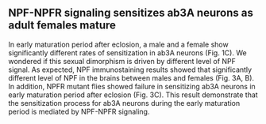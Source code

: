 ## NPF-NPFR signaling sensitizes ab3A neurons as adult females mature

In early maturation period after eclosion, a male and a female show significantly different rates of sensitization in ab3A neurons (Fig. 1C). We wondered if this sexual dimorphism is driven by different level of NPF signal. As expected, NPF immunostaining results showed that significantly different level of NPF in the brains between males and females (Fig. 3A, B). In addition, NPFR mutant flies showed failure in sensitizing ab3A neurons in early maturation period after eclosion (Fig. 3C). This result demonstrate that the sensitization process for ab3A neurons during the early maturation period is mediated by NPF-NPFR signaling.